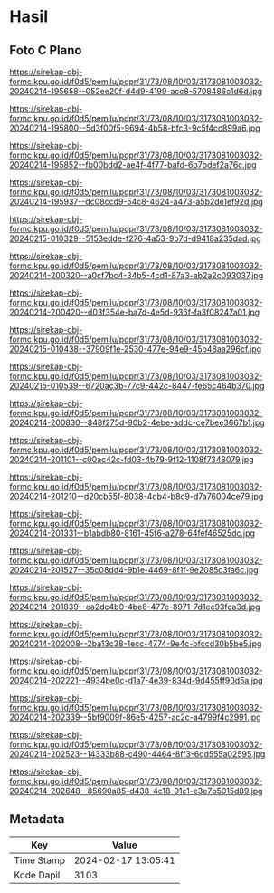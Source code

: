 # Hasil

## Foto C Plano

https://sirekap-obj-formc.kpu.go.id/f0d5/pemilu/pdpr/31/73/08/10/03/3173081003032-20240214-195658--052ee20f-d4d9-4199-acc8-5708486c1d6d.jpg

https://sirekap-obj-formc.kpu.go.id/f0d5/pemilu/pdpr/31/73/08/10/03/3173081003032-20240214-195800--5d3f00f5-9694-4b58-bfc3-9c5f4cc899a6.jpg

https://sirekap-obj-formc.kpu.go.id/f0d5/pemilu/pdpr/31/73/08/10/03/3173081003032-20240214-195852--fb00bdd2-ae4f-4f77-bafd-6b7bdef2a76c.jpg

https://sirekap-obj-formc.kpu.go.id/f0d5/pemilu/pdpr/31/73/08/10/03/3173081003032-20240214-195937--dc08ccd9-54c8-4624-a473-a5b2de1ef92d.jpg

https://sirekap-obj-formc.kpu.go.id/f0d5/pemilu/pdpr/31/73/08/10/03/3173081003032-20240215-010329--5153edde-f276-4a53-9b7d-d9418a235dad.jpg

https://sirekap-obj-formc.kpu.go.id/f0d5/pemilu/pdpr/31/73/08/10/03/3173081003032-20240214-200320--a0cf7bc4-34b5-4cd1-87a3-ab2a2c093037.jpg

https://sirekap-obj-formc.kpu.go.id/f0d5/pemilu/pdpr/31/73/08/10/03/3173081003032-20240214-200420--d03f354e-ba7d-4e5d-936f-fa3f08247a01.jpg

https://sirekap-obj-formc.kpu.go.id/f0d5/pemilu/pdpr/31/73/08/10/03/3173081003032-20240215-010438--37909f1e-2530-477e-94e9-45b48aa296cf.jpg

https://sirekap-obj-formc.kpu.go.id/f0d5/pemilu/pdpr/31/73/08/10/03/3173081003032-20240215-010539--6720ac3b-77c9-442c-8447-fe65c464b370.jpg

https://sirekap-obj-formc.kpu.go.id/f0d5/pemilu/pdpr/31/73/08/10/03/3173081003032-20240214-200830--848f275d-90b2-4ebe-addc-ce7bee3667b1.jpg

https://sirekap-obj-formc.kpu.go.id/f0d5/pemilu/pdpr/31/73/08/10/03/3173081003032-20240214-201101--c00ac42c-fd03-4b79-9f12-1108f7348079.jpg

https://sirekap-obj-formc.kpu.go.id/f0d5/pemilu/pdpr/31/73/08/10/03/3173081003032-20240214-201210--d20cb55f-8038-4db4-b8c9-d7a76004ce79.jpg

https://sirekap-obj-formc.kpu.go.id/f0d5/pemilu/pdpr/31/73/08/10/03/3173081003032-20240214-201331--b1abdb80-8161-45f6-a278-64fef46525dc.jpg

https://sirekap-obj-formc.kpu.go.id/f0d5/pemilu/pdpr/31/73/08/10/03/3173081003032-20240214-201527--35c08dd4-9b1e-4469-8f1f-9e2085c3fa6c.jpg

https://sirekap-obj-formc.kpu.go.id/f0d5/pemilu/pdpr/31/73/08/10/03/3173081003032-20240214-201839--ea2dc4b0-4be8-477e-8971-7d1ec93fca3d.jpg

https://sirekap-obj-formc.kpu.go.id/f0d5/pemilu/pdpr/31/73/08/10/03/3173081003032-20240214-202008--2ba13c38-1ecc-4774-9e4c-bfccd30b5be5.jpg

https://sirekap-obj-formc.kpu.go.id/f0d5/pemilu/pdpr/31/73/08/10/03/3173081003032-20240214-202221--4934be0c-d1a7-4e39-834d-9d455ff90d5a.jpg

https://sirekap-obj-formc.kpu.go.id/f0d5/pemilu/pdpr/31/73/08/10/03/3173081003032-20240214-202339--5bf9009f-86e5-4257-ac2c-a4799f4c2991.jpg

https://sirekap-obj-formc.kpu.go.id/f0d5/pemilu/pdpr/31/73/08/10/03/3173081003032-20240214-202523--14333b88-c490-4464-8ff3-6dd555a02595.jpg

https://sirekap-obj-formc.kpu.go.id/f0d5/pemilu/pdpr/31/73/08/10/03/3173081003032-20240214-202648--85690a85-d438-4c18-91c1-e3e7b5015d89.jpg


## Metadata

| Key        | Value               |
| ---------- | ------------------- |
| Time Stamp | 2024-02-17 13:05:41 |
| Kode Dapil | 3103                |



